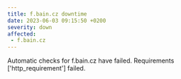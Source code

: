 ```yaml
---
title: f.bain.cz downtime
date: 2023-06-03 09:15:50 +0200
severity: down
affected:
 - f.bain.cz
---
```

Automatic checks for f.bain.cz have failed. Requirements ['http_requirement'] failed.
